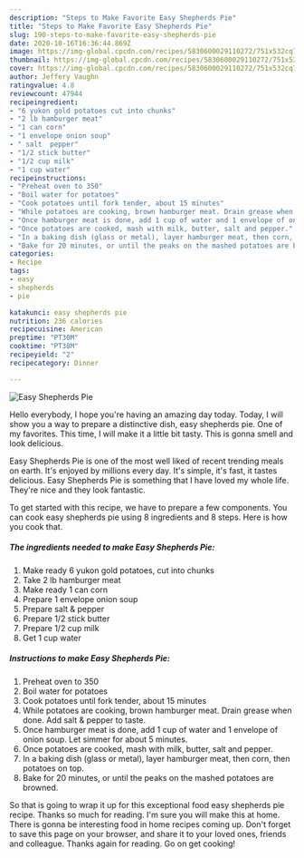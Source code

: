 ```yaml
---
description: "Steps to Make Favorite Easy Shepherds Pie"
title: "Steps to Make Favorite Easy Shepherds Pie"
slug: 190-steps-to-make-favorite-easy-shepherds-pie
date: 2020-10-16T16:36:44.869Z
image: https://img-global.cpcdn.com/recipes/5830600029110272/751x532cq70/easy-shepherds-pie-recipe-main-photo.jpg
thumbnail: https://img-global.cpcdn.com/recipes/5830600029110272/751x532cq70/easy-shepherds-pie-recipe-main-photo.jpg
cover: https://img-global.cpcdn.com/recipes/5830600029110272/751x532cq70/easy-shepherds-pie-recipe-main-photo.jpg
author: Jeffery Vaughn
ratingvalue: 4.8
reviewcount: 47944
recipeingredient:
- "6 yukon gold potatoes cut into chunks"
- "2 lb hamburger meat"
- "1 can corn"
- "1 envelope onion soup"
- " salt  pepper"
- "1/2 stick butter"
- "1/2 cup milk"
- "1 cup water"
recipeinstructions:
- "Preheat oven to 350"
- "Boil water for potatoes"
- "Cook potatoes until fork tender, about 15 minutes"
- "While potatoes are cooking, brown hamburger meat. Drain grease when done. Add salt &amp; pepper to taste."
- "Once hamburger meat is done, add 1 cup of water and 1 envelope of onion soup. Let simmer for about 5 minutes."
- "Once potatoes are cooked, mash with milk, butter, salt and pepper."
- "In a baking dish (glass or metal), layer hamburger meat, then corn, then potatoes on top."
- "Bake for 20 minutes, or until the peaks on the mashed potatoes are browned."
categories:
- Recipe
tags:
- easy
- shepherds
- pie

katakunci: easy shepherds pie 
nutrition: 236 calories
recipecuisine: American
preptime: "PT30M"
cooktime: "PT38M"
recipeyield: "2"
recipecategory: Dinner

---
```



![Easy Shepherds Pie](https://img-global.cpcdn.com/recipes/5830600029110272/751x532cq70/easy-shepherds-pie-recipe-main-photo.jpg)

Hello everybody, I hope you're having an amazing day today. Today, I will show you a way to prepare a distinctive dish, easy shepherds pie. One of my favorites. This time, I will make it a little bit tasty. This is gonna smell and look delicious.

Easy Shepherds Pie is one of the most well liked of recent trending meals on earth. It's enjoyed by millions every day. It's simple, it's fast, it tastes delicious. Easy Shepherds Pie is something that I have loved my whole life. They're nice and they look fantastic.




To get started with this recipe, we have to prepare a few components. You can cook easy shepherds pie using 8 ingredients and 8 steps. Here is how you cook that.

<!--inarticleads1-->

##### The ingredients needed to make Easy Shepherds Pie:

1. Make ready 6 yukon gold potatoes, cut into chunks
1. Take 2 lb hamburger meat
1. Make ready 1 can corn
1. Prepare 1 envelope onion soup
1. Prepare  salt &amp; pepper
1. Prepare 1/2 stick butter
1. Prepare 1/2 cup milk
1. Get 1 cup water




<!--inarticleads2-->

##### Instructions to make Easy Shepherds Pie:

1. Preheat oven to 350
1. Boil water for potatoes
1. Cook potatoes until fork tender, about 15 minutes
1. While potatoes are cooking, brown hamburger meat. Drain grease when done. Add salt &amp; pepper to taste.
1. Once hamburger meat is done, add 1 cup of water and 1 envelope of onion soup. Let simmer for about 5 minutes.
1. Once potatoes are cooked, mash with milk, butter, salt and pepper.
1. In a baking dish (glass or metal), layer hamburger meat, then corn, then potatoes on top.
1. Bake for 20 minutes, or until the peaks on the mashed potatoes are browned.




So that is going to wrap it up for this exceptional food easy shepherds pie recipe. Thanks so much for reading. I'm sure you will make this at home. There is gonna be interesting food in home recipes coming up. Don't forget to save this page on your browser, and share it to your loved ones, friends and colleague. Thanks again for reading. Go on get cooking!
